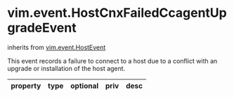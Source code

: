 vim.event.HostCnxFailedCcagentUpgradeEvent
==========================================
inherits from [vim.event.HostEvent](docs/vim.event.HostEvent.md)


This event records a failure to connect to a host   due to a conflict with an upgrade or installation of the host agent.

| property | type | optional | priv | desc |
|:---------|:-----|:---------|:-----|:-----|



